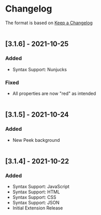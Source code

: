 # Changelog
The format is based on [Keep a Changelog](https://keepachangelog.com)
<br><br>

## [3.1.6] - 2021-10-25
### Added
- Syntax Support: Nunjucks
### Fixed
- All properties are now "red" as intended
<br><br>

## [3.1.5] - 2021-10-24
### Added
- New Peek background
<br><br>

## [3.1.4] - 2021-10-22
### Added
- Syntax Support: JavaScript
- Syntax Support: HTML
- Syntax Support: CSS
- Syntax Support: JSON
- Initial Extension Release
